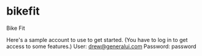 # bikefit
Bike Fit

Here's a sample account to use to get started.  (You have to log in to get access to some features.)
User: drew@generalui.com
Password: password
